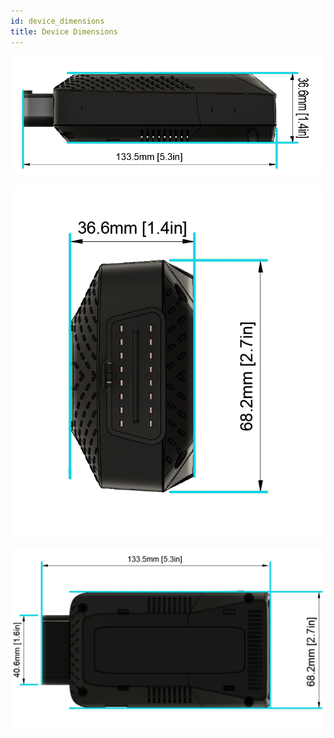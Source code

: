 ```yaml
---
id: device_dimensions
title: Device Dimensions
---
```


![Device dimensions](/img/hardware/legacy_devices/autopi_tmu_can_fd/device_dimensions/device_dimensions_4.png)

![Device dimensions](/img/hardware/legacy_devices/autopi_tmu_can_fd/device_dimensions/device_dimensions_5.png)

![Device dimensions](/img/hardware/legacy_devices/autopi_tmu_can_fd/device_dimensions/device_dimensions_6.png)
